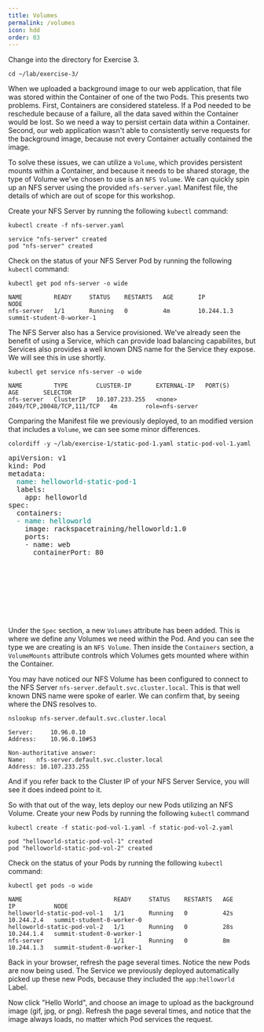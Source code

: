 ```yaml
---
title: Volumes
permalink: /volumes
icon: hdd
order: 03
---
```


Change into the directory for Exercise 3.

```
cd ~/lab/exercise-3/
```

When we uploaded a background image to our web application, that file was stored within the Container of one of the two Pods. This presents two problems. First, Containers are considered stateless. If a Pod needed to be reschedule because of a failure, all the data saved within the Container would be lost. So we need a way to persist certain data within a Container. Second, our web application wasn't able to consistently serve requests for the background image, because not every Container actually contained the image.

To solve these issues, we can utilize a `Volume`, which provides persistent mounts within a Container, and because it needs to be shared storage, the type of Volume we've chosen to use is an `NFS Volume`. We can quickly spin up an NFS server using the provided `nfs-server.yaml` Manifest file, the details of which are out of scope for this workshop.

Create your NFS Server by running the following `kubectl` command:

```
kubectl create -f nfs-server.yaml
```

```console
service "nfs-server" created
pod "nfs-server" created
```

Check on the status of your NFS Server Pod by running the following `kubectl` command:

```
kubectl get pod nfs-server -o wide
```

```console
NAME         READY     STATUS    RESTARTS   AGE       IP           NODE
nfs-server   1/1       Running   0          4m        10.244.1.3   summit-student-0-worker-1
```

The NFS Server also has a Service provisioned. We've already seen the benefit of using a Service, which can provide load balancing capabilites, but Services also provides a well known DNS name for the Service they expose. We will see this in use shortly.

```
kubectl get service nfs-server -o wide
```

```console
NAME         TYPE        CLUSTER-IP       EXTERNAL-IP   PORT(S)                      AGE       SELECTOR
nfs-server   ClusterIP   10.107.233.255   <none>        2049/TCP,20048/TCP,111/TCP   4m        role=nfs-server
```

Comparing the Manifest file we previously deployed, to an modified version that includes a `Volume`, we can see some minor differences.

```
colordiff -y ~/lab/exercise-1/static-pod-1.yaml static-pod-vol-1.yaml
```

<pre>
apiVersion: v1                                                  apiVersion: v1
kind: Pod                                                       kind: Pod
metadata:                                                       metadata:
<span style="color:teal;">  name: helloworld-static-pod-1                               |   name: helloworld-static-pod-vol-1</span>
  labels:                                                         labels:
    app: helloworld                                                 app: helloworld
spec:                                                           spec:
  containers:                                                     containers:
<span style="color:teal;">  - name: helloworld                                          |   - name: hellworld</span>
    image: rackspacetraining/helloworld:1.0                         image: rackspacetraining/helloworld:1.0
    ports:                                                          ports:
    - name: web                                                     - name: web
      containerPort: 80                                               containerPort: 80
<span style="color:green;">                                                              &gt;     volumeMounts:</span>
<span style="color:green;">                                                              &gt;       - name: my-nfs</span>
<span style="color:green;">                                                              &gt;         mountPath: &quot;/mnt/images&quot;</span>
<span style="color:green;">                                                              &gt;   volumes:</span>
<span style="color:green;">                                                              &gt;     - name: my-nfs</span>
<span style="color:green;">                                                              &gt;       nfs:</span>
<span style="color:green;">                                                              &gt;         server: nfs-server.default.svc.cluster.local</span>
<span style="color:green;">                                                              &gt;         path: &quot;/exports&quot;</span>
</pre>

Under the `Spec` section, a new `Volumes` attribute has been added. This is where we define any Volumes we need within the Pod. And you can see the type we are creating is an `NFS Volume`. Then inside the `Containers` section, a `VolumeMounts` attribute controls which Volumes gets mounted where within the Container.

You may have noticed our NFS Volume has been configured to connect to the NFS Server `nfs-server.default.svc.cluster.local`. This is that well known DNS name were spoke of earler. We can confirm that, by seeing where the DNS resolves to.

```
nslookup nfs-server.default.svc.cluster.local
```

```console
Server:		10.96.0.10
Address:	10.96.0.10#53

Non-authoritative answer:
Name:	nfs-server.default.svc.cluster.local
Address: 10.107.233.255
```

And if you refer back to the Cluster IP of your NFS Server Service, you will see it does indeed point to it.

So with that out of the way, lets deploy our new Pods utilizing an NFS Volume. Create your new Pods by running the following `kubectl` command

```
kubectl create -f static-pod-vol-1.yaml -f static-pod-vol-2.yaml
```

```console
pod "helloworld-static-pod-vol-1" created
pod "helloworld-static-pod-vol-2" created
```

Check on the status of your Pods by running the following `kubectl` command:

```
kubectl get pods -o wide
```

```console
NAME                          READY     STATUS    RESTARTS   AGE       IP           NODE
helloworld-static-pod-vol-1   1/1       Running   0          42s       10.244.2.4   summit-student-0-worker-0
helloworld-static-pod-vol-2   1/1       Running   0          28s       10.244.1.4   summit-student-0-worker-1
nfs-server                    1/1       Running   0          8m        10.244.1.3   summit-student-0-worker-1
```

Back in your browser, refresh the page several times. Notice the new Pods are now being used. The Service we previously deployed automatically picked up these new Pods, because they included the `app:helloworld` Label.

Now click "Hello World", and choose an image to upload as the background image (gif, jpg, or png). Refresh the page several times, and notice that the image always loads, no matter which Pod services the request.
